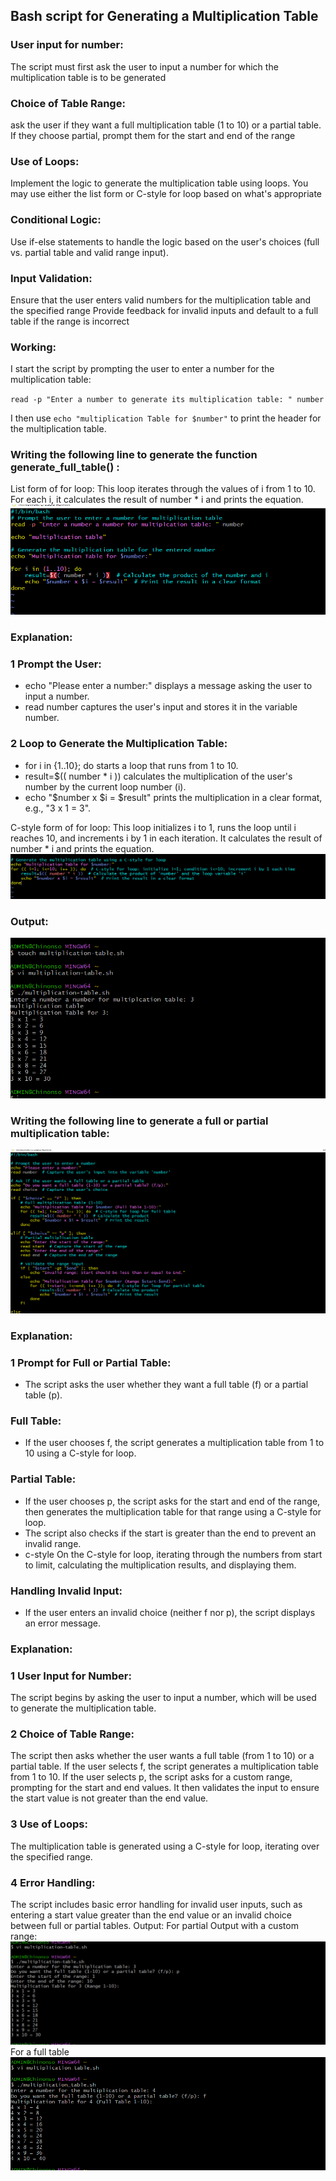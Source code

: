 ## Bash script for Generating a Multiplication Table
###  User input for number:
The script must first ask the user to input a number for which the multiplication table is to be generated

### Choice of Table Range:
ask the user if they want a full multiplication table (1 to 10) or a partial table. If they choose partial, prompt them for the start and end of the range

### Use of Loops:
Implement the logic to generate the multiplication table using loops. You may use either the list form or C-style for loop based on what's appropriate

### Conditional Logic:
Use if-else statements to handle the logic based on the user's choices (full vs. partial table and valid range input).

### Input Validation:
Ensure that the user enters valid numbers for the multiplication table and the specified range Provide feedback for invalid inputs and default to a full table if the range is incorrect

### Working:
I start the script by prompting the user to enter a number for the multiplication table:

``read -p "Enter a number to generate its multiplication table: " number``

I then use ``echo "multiplication Table for $number"`` to print the header for the multiplication table.

### Writing the following line to generate the function generate_full_table() :
List form of for loop: This loop iterates through the values of i from 1 to 10. For each i, it calculates the result of number * i and prints the equation.
![](./img/prompt.PNG)
### Explanation:
### 1 Prompt the User:

- echo "Please enter a number:" displays a message asking the user to input a number.
- read number captures the user's input and stores it in the variable number.
### 2 Loop to Generate the Multiplication Table:

- for i in {1..10}; do starts a loop that runs from 1 to 10.
- result=$(( number * i )) calculates the multiplication of the user's number by the current loop number (i).
- echo "$number x $i = $result" prints the multiplication in a clear format, e.g., "3 x 1 = 3".

C-style form of for loop: This loop initializes i to 1, runs the loop until i reaches 10, and increments i by 1 in each iteration. It calculates the result of number * i and prints the equation.
![](./img/C-style.PNG)
### Output:
![](./img/output1.PNG)

### Writing the following line to generate a full or partial multiplication table:
![](./img/partial-full.PNG)
### Explanation:
### 1 Prompt for Full or Partial Table:

- The script asks the user whether they want a full table (f) or a partial table (p).
### Full Table:

- If the user chooses f, the script generates a multiplication table from 1 to 10 using a C-style for loop.
### Partial Table:

- If the user chooses p, the script asks for the start and end of the range, then generates the multiplication table for that range using a C-style for loop.
- The script also checks if the start is greater than the end to prevent an invalid range.
- c-style On the C-style for loop, iterating through the numbers from start to limit, calculating the multiplication results, and displaying them.

### Handling Invalid Input:

- If the user enters an invalid choice (neither f nor p), the script displays an error message.

### Explanation:

### 1 User Input for Number:
The script begins by asking the user to input a number, which will be used to generate the multiplication table.

### 2 Choice of Table Range:
The script then asks whether the user wants a full table (from 1 to 10) or a partial table.
If the user selects f, the script generates a multiplication table from 1 to 10.
If the user selects p, the script asks for a custom range, prompting for the start and end values. It then validates the input to ensure the start value is not greater than the end value.

### 3 Use of Loops:
The multiplication table is generated using a C-style for loop, iterating over the specified range.

### 4 Error Handling:
The script includes basic error handling for invalid user inputs, such as entering a start value greater than the end value or an invalid choice between full or partial tables.
Output:
For partial Output with a custom range:
![](./img/Partial%20output.PNG)
For a full table
![](./img/full.PNG)